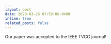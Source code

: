 ```yaml
---
layout: post
date: 2023-03-26 07:59:00-0400
inline: true
related_posts: false
---
```


Our paper was accepted to the IEEE TVCG journal!